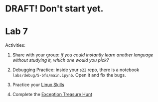 # DRAFT!  Don't start yet.

# Lab 7

Activities:

1. Share with your group: *if you could instantly learn another language without studying it, which one would you pick?*

2. Debugging Practice: inside your `s22` repo, there is a notebook `labs/debug/5-bfs/main.ipynb`.  Open it and fix the bugs.

2. Practice your [Linux Skills](./linux-skills)

3. Complete the [Exception Treasure Hunt](./bug-hunt)
